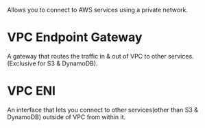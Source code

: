 Allows you to connect to AWS services using a private network.

# VPC Endpoint Gateway
A gateway that routes the traffic in & out of VPC to other services. (Exclusive for S3 & DynamoDB).

# VPC ENI
An interface that lets you connect to other services(other than S3 & DynamoDB) outside of VPC from within it.